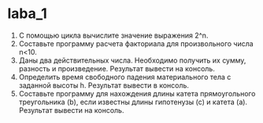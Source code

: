 # laba_1
1. С помощью цикла вычислите значение выражения 2^n.
2. Составьте программу расчета факториала для произвольного
числа n<10.
3. Даны два действительных числа. Необходимо получить их
сумму, разность и произведение. Результат вывести на консоль.
4. Определить время свободного падения материального тела с
заданной высоты h. Результат вывести в консоль.
5. Составьте программу для нахождения длины катета прямоугольного
треугольника (b), если известны длины гипотенузы (c) и
катета (a). Результат вывести на консоль.
